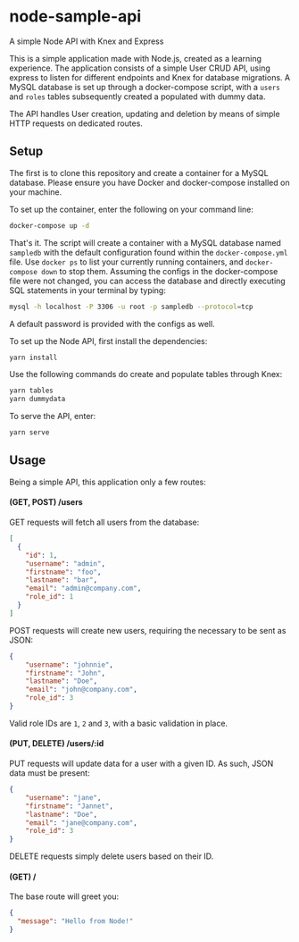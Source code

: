 # node-sample-api
A simple Node API with Knex and Express

This is a simple application made with Node.js, created as a learning experience. The application consists of a simple User CRUD API, using express to listen for different endpoints and Knex for database migrations. A MySQL database is set up through a docker-compose script, with a `users` and `roles` tables subsequently created a populated with dummy data.

The API handles User creation, updating and deletion by means of simple HTTP requests on dedicated routes.

## Setup

The first is to clone this repository and create a container for a MySQL database. Please ensure you have Docker and docker-compose installed on your machine.

To set up the container, enter the following on your command line:

```bash
docker-compose up -d
```

That's it. The script will create a container with a MySQL database named `sampledb` with the default configuration found within the `docker-compose.yml` file. Use `docker ps` to list your currently running containers, and `docker-compose down` to stop them. Assuming the configs in the docker-compose file were not changed, you can access the database and directly executing SQL statements in your terminal by typing:

```bash
mysql -h localhost -P 3306 -u root -p sampledb --protocol=tcp
```

A default password is provided with the configs as well.

To set up the Node API, first install the dependencies:

```bash
yarn install
```

Use the following commands do create and populate tables through Knex:

```bash
yarn tables
yarn dummydata
```

To serve the API, enter:

```bash
yarn serve
```

## Usage

Being a simple API, this application only a few routes:

#### (GET, POST) /users

GET requests will fetch all users from the database:

```json
[
  {
    "id": 1,
    "username": "admin",
    "firstname": "foo",
    "lastname": "bar",
    "email": "admin@company.com",
    "role_id": 1
  }
]
```

POST requests will create new users, requiring the necessary to be sent as JSON:

```json
{
	"username": "johnnie",
	"firstname": "John",
	"lastname": "Doe",
	"email": "john@company.com",
	"role_id": 3
}
```

Valid role IDs are `1`, `2` and `3`, with a basic validation in place.

#### (PUT, DELETE) /users/:id

PUT requests will update data for a user with a given ID. As such, JSON data must be present:

```json
{
	"username": "jane",
	"firstname": "Jannet",
	"lastname": "Doe",
	"email": "jane@company.com",
	"role_id": 3
}
```

DELETE requests simply delete users based on their ID.

#### (GET) /

The base route will greet you:

```json
{
  "message": "Hello from Node!"
}
```
